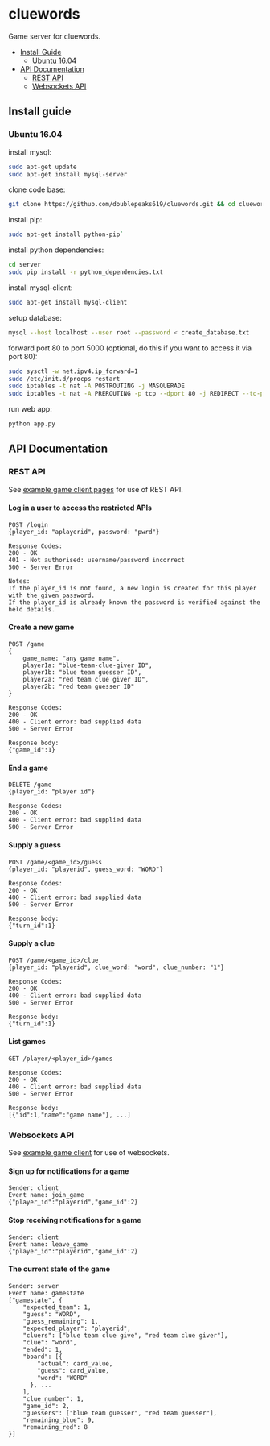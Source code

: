 # cluewords
Game server for cluewords.

* [Install Guide](#install-guide)
  * [Ubuntu 16.04](#ubuntu-1604)
* [API Documentation](#api-documentation)
  * [REST API](#rest-api)
  * [Websockets API](#websockets-api)

## Install guide
### Ubuntu 16.04
install mysql:
````sh
sudo apt-get update
sudo apt-get install mysql-server
````

clone code base:
````sh
git clone https://github.com/doublepeaks619/cluewords.git && cd cluewords
````

install pip:
````sh
sudo apt-get install python-pip`
````

install python dependencies:
````sh
cd server
sudo pip install -r python_dependencies.txt
````

install mysql-client:
````sh
sudo apt-get install mysql-client
````

setup database:
````sh
mysql --host localhost --user root --password < create_database.txt
````

forward port 80 to port 5000 (optional, do this if you want to access it via port 80):
````sh
sudo sysctl -w net.ipv4.ip_forward=1
sudo /etc/init.d/procps restart
sudo iptables -t nat -A POSTROUTING -j MASQUERADE
sudo iptables -t nat -A PREROUTING -p tcp --dport 80 -j REDIRECT --to-port 5000
````

run web app:
````sh
python app.py
````

## API Documentation

### REST API
See [example game client pages](templates/) for use of REST API.

#### Log in a user to access the restricted APIs
````    
POST /login
{player_id: "aplayerid", password: "pwrd"}

Response Codes:
200 - OK
401 - Not authorised: username/password incorrect
500 - Server Error

Notes:
If the player_id is not found, a new login is created for this player with the given password.
If the player_id is already known the password is verified against the held details.
````

#### Create a new game
````    
POST /game
{
    game_name: "any game name",
    player1a: "blue-team-clue-giver ID",
    player1b: "blue team guesser ID",
    player2a: "red team clue giver ID",
    player2b: "red team guesser ID"
}

Response Codes:
200 - OK
400 - Client error: bad supplied data
500 - Server Error

Response body:
{"game_id":1}
````

#### End a game
````    
DELETE /game
{player_id: "player id"}

Response Codes:
200 - OK
400 - Client error: bad supplied data
500 - Server Error
````

#### Supply a guess
````    
POST /game/<game_id>/guess
{player_id: "playerid", guess_word: "WORD"}

Response Codes:
200 - OK
400 - Client error: bad supplied data
500 - Server Error

Response body:
{"turn_id":1}
````

#### Supply a clue
````    
POST /game/<game_id>/clue
{player_id: "playerid", clue_word: "word", clue_number: "1"}

Response Codes:
200 - OK
400 - Client error: bad supplied data
500 - Server Error

Response body:
{"turn_id":1}
````

#### List games
````    
GET /player/<player_id>/games

Response Codes:
200 - OK
400 - Client error: bad supplied data
500 - Server Error

Response body:
[{"id":1,"name":"game name"}, ...]
````

### Websockets API
See [example game client](templates/game_board.html) for use of websockets.

#### Sign up for notifications for a game
````
Sender: client
Event name: join_game
{"player_id":"playerid","game_id":2}
````

#### Stop receiving notifications for a game
````
Sender: client
Event name: leave_game
{"player_id":"playerid","game_id":2}
````

#### The current state of the game
````
Sender: server
Event name: gamestate
["gamestate", {
	"expected_team": 1,
	"guess": "WORD",
	"guess_remaining": 1,
	"expected_player": "playerid",
	"cluers": ["blue team clue give", "red team clue giver"],
	"clue": "word",
	"ended": 1,
	"board": [{
		"actual": card_value,
		"guess": card_value,
		"word": "WORD"
	  }, ...
    ],
	"clue_number": 1,
	"game_id": 2,
	"guessers": ["blue team guesser", "red team guesser"],
	"remaining_blue": 9,
	"remaining_red": 8
}]
````
